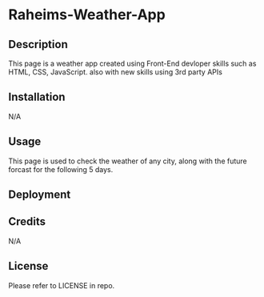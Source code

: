 # Raheims-Weather-App

## Description
This page is a weather app created using Front-End devloper skills such as HTML, CSS, JavaScript. also with new skills using 3rd party APIs 

## Installation

N/A

## Usage

This page is used to check the weather of any city, along with the future forcast for the following 5 days.

## Deployment




## Credits

N/A

## License

Please refer to LICENSE in repo.
